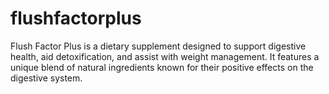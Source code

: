 # flushfactorplus
Flush Factor Plus is a dietary supplement designed to support digestive health, aid detoxification, and assist with weight management. It features a unique blend of natural ingredients known for their positive effects on the digestive system.
